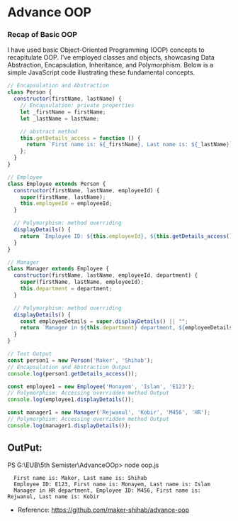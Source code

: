 # Advance OOP

### Recap of Basic OOP
I have used basic Object-Oriented Programming (OOP) concepts to recapitulate OOP. I've employed classes and objects, showcasing Data Abstraction, Encapsulation, Inheritance, and Polymorphism. Below is a simple JavaScript code illustrating these fundamental concepts.

```js
// Encapsulation and Abstraction
class Person {
  constructor(firstName, lastName) {
    // Encapsulation: private properties
    let _firstName = firstName;
    let _lastName = lastName;

    // abstract method
    this.getDetails_access = function () {
      return `First name is: ${_firstName}, Last name is: ${_lastName}`;
    };
  }
}

// Employee
class Employee extends Person {
  constructor(firstName, lastName, employeeId) {
    super(firstName, lastName);
    this.employeeId = employeeId;
  }

  // Polymorphism: method overriding
  displayDetails() {
    return `Employee ID: ${this.employeeId}, ${this.getDetails_access()}`;
  }
}

// Manager
class Manager extends Employee {
  constructor(firstName, lastName, employeeId, department) {
    super(firstName, lastName, employeeId);
    this.department = department;
  }

  // Polymorphism: method overriding
  displayDetails() {
    const employeeDetails = super.displayDetails() || "";
    return `Manager in ${this.department} department, ${employeeDetails}`;
  }
}

// Test Output
const person1 = new Person('Maker', 'Shihab');
// Encapsulation and Abstraction Output
console.log(person1.getDetails_access());

const employee1 = new Employee('Monayem', 'Islam', 'E123');
// Polymorphism: Accessing overridden method Output
console.log(employee1.displayDetails());

const manager1 = new Manager('Rejwanul', 'Kobir', 'M456', 'HR');
// Polymorphism: Accessing overridden method Output
console.log(manager1.displayDetails());
```

## OutPut:
PS G:\EUB\5th Semister\AdvanceOOp> node oop.js 
```
  First name is: Maker, Last name is: Shihab 
  Employee ID: E123, First name is: Monayem, Last name is: Islam 
  Manager in HR department, Employee ID: M456, First name is: Rejwanul, Last name is: Kobir
```
* Reference: https://github.com/maker-shihab/advance-oop
